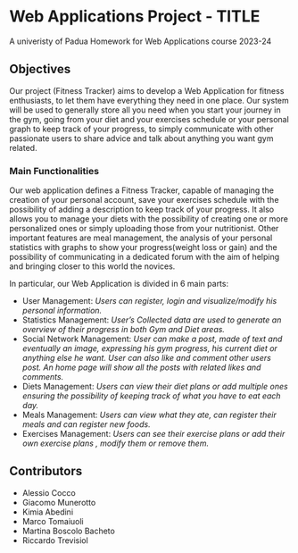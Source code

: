 # Web Applications Project - TITLE

A univeristy of Padua Homework for Web Applications course 2023-24

## Objectives
Our project (Fitness Tracker) aims to develop a Web Application for fitness enthusiasts, to let them have everything
they need in one place. Our system will be used to generally store all you need when you start your journey in the
gym, going from your diet and your exercises schedule or your personal graph to keep track of your progress, to
simply communicate with other passionate users to share advice and talk about anything you want gym related.
### Main Functionalities
Our web application defines a Fitness Tracker, capable of managing the creation of your personal account, save
your exercises schedule with the possibility of adding a description to keep track of your progress. It also allows
you to manage your diets with the possibility of creating one or more personalized ones or simply uploading those
from your nutritionist. Other important features are meal management, the analysis of your personal statistics
with graphs to show your progress(weight loss or gain) and the possibility of communicating in a dedicated forum
with the aim of helping and bringing closer to this world the novices.

In particular, our Web Application is divided in 6 main parts:
- User Management: *Users can register, login and visualize/modify his personal information.*
- Statistics Management: *User’s Collected data are used to generate an overview of their progress in both
Gym and Diet areas.*
- Social Network Management: *User can make a post, made of text and eventually an image, expressing his
gym progress, his current diet or anything else he want. User can also like and comment other users post.
An home page will show all the posts with related likes and comments.*
- Diets Management: *Users can view their diet plans or add multiple ones ensuring the possibility of keeping
track of what you have to eat each day.*
- Meals Management: *Users can view what they ate, can register their meals and can register new foods.*
- Exercises Management: *Users can see their exercise plans or add their own exercise plans , modify them or
remove them.*

## Contributors
- Alessio Cocco
- Giacomo Munerotto
- Kimia Abedini
- Marco Tomaiuoli
- Martina Boscolo Bacheto
- Riccardo Trevisiol